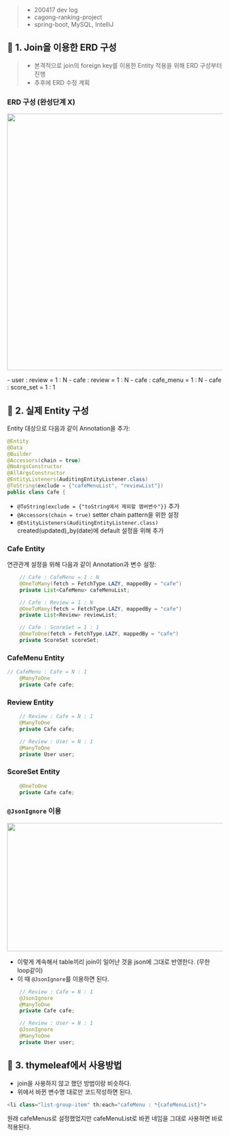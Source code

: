 > - 200417 dev log
> - cagong-ranking-project  
> - spring-boot, MySQL, IntelliJ  


## 🔖 1. Join을 이용한 ERD 구성

> - 본격적으로 join의 foreign key를 이용한 Entity 적용을 위해 ERD 구성부터 진행
> - 추후에 ERD 수정 계획

### ERD 구성 (완성단계 X)
<p><img src="https://user-images.githubusercontent.com/41675375/79569094-f68b0100-80f1-11ea-9d29-e6fb87b29bf1.png" width="800" height="600"></p>
- user : review = 1 : N
- cafe : review = 1 : N
- cafe : cafe_menu = 1 : N
- cafe : score_set = 1 : 1


## 🔖 2. 실제 Entity 구성

Entity 대상으로 다음과 같이 Annotation을 추가: 
```java
@Entity
@Data
@Builder
@Accessors(chain = true)
@NoArgsConstructor
@AllArgsConstructor
@EntityListeners(AuditingEntityListener.class)
@ToString(exclude = {"cafeMenuList", "reviewList"})
public class Cafe {
```
- `@ToString(exclude = {"toString에서 제외할 맴버변수"}}` 추가
- `@Accessors(chain = true)` setter chain pattern을 위한 설정
- `@EntityListeners(AuditingEntityListener.class)` created(updated)_by(date)에 default 설정을 위해 추가

### Cafe Entity
연관관계 설정을 위해 다음과 같이 Annotation과 변수 설정:
``` java
    // Cafe : CafeMenu = 1 : N
    @OneToMany(fetch = FetchType.LAZY, mappedBy = "cafe")
    private List<CafeMenu> cafeMenuList;

    // Cafe : Review = 1 : N
    @OneToMany(fetch = FetchType.LAZY, mappedBy = "cafe")
    private List<Review> reviewList;

    // Cafe : ScoreSet = 1 : 1
    @OneToOne(fetch = FetchType.LAZY, mappedBy = "cafe")
    private ScoreSet scoreSet;
```
### CafeMenu Entity
```java
// CafeMenu : Cafe = N : 1
    @ManyToOne
    private Cafe cafe;
```
### Review Entity
```java
    // Review : Cafe = N : 1
    @ManyToOne
    private Cafe cafe;

    // Review : User = N : 1
    @ManyToOne
    private User user;
```
### ScoreSet Entity
```java
    @OneToOne
    private Cafe cafe;
```

### `@JsonIgnore` 이용

<p><img src="https://user-images.githubusercontent.com/41675375/79571445-2a682580-80f6-11ea-873a-7da5939331cc.png" width="1200" height="300"></p>

- 이렇게 계속해서 table끼리 join이 일어난 것을 json에 그대로 반영한다. (무한 loop같이)
- 이 때 `@JsonIgnore`를 이용하면 된다.
```java
    // Review : Cafe = N : 1
    @JsonIgnore
    @ManyToOne
    private Cafe cafe;

    // Review : User = N : 1
    @JsonIgnore
    @ManyToOne
    private User user;
```

## 🔖 3. thymeleaf에서 사용방법
- join을 사용하지 않고 했던 방법이랑 비슷하다.
- 위에서 바뀐 변수명 대로만 코드작성하면 된다.

```java
<li class="list-group-item" th:each="cafeMenu : *{cafeMenuList}">
```
원래 cafeMenus로 설정했었지만 cafeMenuList로 바뀐 네임을 그대로 사용하면 바로 적용된다.
